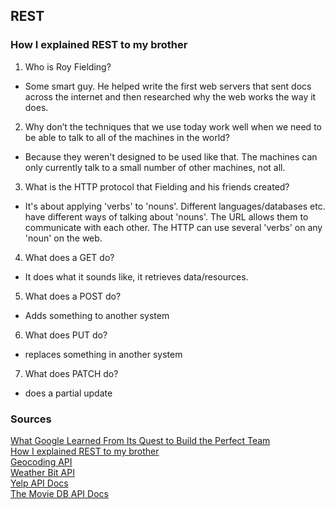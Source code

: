 ## REST

### How I explained REST to my brother

1. Who is Roy Fielding?
- Some smart guy. He helped write the first web servers that sent docs across the internet and then researched why the web works the way it does.
2. Why don’t the techniques that we use today work well when we need to be able to talk to all of the machines in the world?
- Because they weren't designed to be used like that. The machines can only currently talk to a small number of other machines, not all.
3. What is the HTTP protocol that Fielding and his friends created?
- It's about applying 'verbs' to 'nouns'. Different languages/databases etc. have different ways of talking about 'nouns'. The URL allows them to communicate with each other. The HTTP can use several 'verbs' on any 'noun' on the web. 
4. What does a GET do?
- It does what it sounds like, it retrieves data/resources.
5. What does a POST do?
- Adds something to another system
6. What does PUT do?
- replaces something in another system
7. What does PATCH do?
- does a partial update 

### Sources

[What Google Learned From Its Quest to Build the Perfect Team](https://www.nytimes.com/2016/02/28/magazine/what-google-learned-from-its-quest-to-build-the-perfect-team.html)<br>
[How I explained REST to my brother](https://gist.github.com/brookr/5977550)<br>
[Geocoding API](https://locationiq.com/)<br>
[Weather Bit API](https://www.weatherbit.io/)<br>
[Yelp API Docs](https://www.yelp.com/developers/documentation/v3/business_search)<br>
[The Movie DB API Docs](https://developers.themoviedb.org/3/getting-started/introduction)